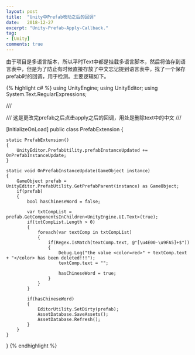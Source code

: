 ```yaml
---
layout: post
title:  "Unity中Prefab改动之后的回调"
date:   2018-12-27
excerpt: "Unity-Prefab-Apply-Callback."
tag:
- [Unity]
comments: true
---
```


由于项目是多语言版本，所以平时Text中都是挂载多语言脚本，然后将值存到语言表中，但是为了防止有时候直接存放了中文忘记提到语言表中，找了一个保存prefab时的回调，用于检测。主要逻辑如下。  


{% highlight c# %}
using UnityEngine;
using UnityEditor;
using System.Text.RegularExpressions;

/// <summary>
/// 这是更改完prefab之后点击apply之后的回调，用处是删除text中的中文
/// </summary>

[InitializeOnLoad]
public class PrefabExtension {

    static PrefabExtension()
    {
        UnityEditor.PrefabUtility.prefabInstanceUpdated += OnPrefabInstanceUpdate;
    }

    static void OnPrefabInstanceUpdate(GameObject instance)
    {
        GameObject prefab = UnityEditor.PrefabUtility.GetPrefabParent(instance) as GameObject;
        if(prefab)
        {
            bool hasChineseWord = false;

            var txtCompList = prefab.GetComponentsInChildren<UnityEngine.UI.Text>(true);
            if(txtCompList.Length > 0)
            {
                foreach(var textComp in txtCompList)
                {
                    if(Regex.IsMatch(textComp.text, @"[\u4E00-\u9FA5]+$"))
                    {
                        Debug.Log("the value <color=red>" + textComp.text + "</color> has been deleted!!!");
                        textComp.text = "";

                        hasChineseWord = true;
                    }
                }
            }

            if(hasChineseWord)
            {
                EditorUtility.SetDirty(prefab);
                AssetDatabase.SaveAssets();
                AssetDatabase.Refresh();
            }
        }
    }
}
{% endhighlight %} 

